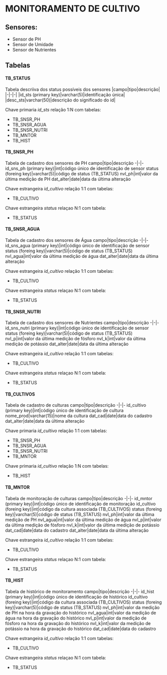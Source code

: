 # MONITORAMENTO DE CULTIVO
## Sensores:
 - Sensor de PH
 - Sensor de Umidade
 - Sensor de Nutrientes

## Tabelas
#### TB_STATUS
Tabela descriiva dos status possíveis dos sensores
|campo|tipo|descrição|
|-|-|-|
|id_sts (primary key)|varchar(5)|identificação única|
|desc_sts|varchar(50)|descrição do significado do id|

Chave primaria *id_sts* relação 1:N com tabelas:
 - TB_SNSR_PH
 - TB_SNSR_AGUA
 - TB_SNSR_NUTRI
 - TB_MNTOR
 - TB_HIST

#### TB_SNSR_PH
Tabela de cadastro dos sensores de PH
campo|tipo|descrição
-|-|-
id_sns_ph (primary key)|int|código único de identificação de sensor
status (foreing key)|varchar(5)|código de status (TB_STATUS)
nvl_ph|int|valor da última medição de PH
dat_alter|date|data da última alteração

Chave estrangeira *id_cultivo* relação 1:1 com tabelas:
 - TB_CULTIVO

Chave estrangeira *status* relaçao N:1 com tabela:
 -  TB_STATUS   

#### TB_SNSR_AGUA
Tabela de cadastro dos sensores de Água
campo|tipo|descrição
-|-|-
id_sns_agua (primary key)|int|código único de identificação de sensor
status (foreing key)|varchar(5)|código de status (TB_STATUS)
nvl_agua|int|valor da última medição de água
dat_alter|date|data da última alteração

Chave estrangeira *id_cultivo* relação 1:1 com tabelas:
 - TB_CULTIVO

Chave estrangeira *status* relaçao N:1 com tabela:
 -  TB_STATUS

#### TB_SNSR_NUTRI
Tabela de cadastro dos sensores de Nutrientes
campo|tipo|descrição
-|-|-
id_sns_nutri (primary key)|int|código único de identificação de sensor
status (foreing key)|varchar(5)|código de status (TB_STATUS)
nvl_p|int|valor da última medição de fósforo
nvl_k|int|valor da última medição de potássio
dat_alter|date|data da última alteração

Chave estrangeira *id_cultivo* relação 1:1 com tabelas:
 - TB_CULTIVO

Chave estrangeira *status* relaçao N:1 com tabela:
 -  TB_STATUS

#### TB_CULTIVOS
Tabela de cadastro de culturas
campo|tipo|descrição
-|-|-
id_cultivo (primary key)|int|código único de identificação de cultura
nome_prod|varchar(15)|nome da cultura
dat_cad|date|data do cadastro
dat_alter|date|data da última alteração

Chave primaria *id_cultivo* relação 1:1 com tabelas:
 - TB_SNSR_PH
 - TB_SNSR_AGUA
 - TB_SNSR_NUTRI
 - TB_MNTOR
 
Chave primaria *id_cultivo* relação 1:N com tabelas:
 - TB_HIST

#### TB_MNTOR
Tabela de monitoração de culturas
campo|tipo|descrição
-|-|-
id_mntor (primary key)|int|código único de identificação de monitoração
id_cultivo (foreing key)|int|código da cultura associada (TB_CULTIVOS)
status (foreing key)|varchar(5)|código de status (TB_STATUS)
nvl_ph|int|valor da última medição de PH
nvl_agua|int|valor da última medição de água
nvl_p|int|valor da última medição de fósforo
nvl_k|int|valor da última medição de potássio
dat_cad|date|data do cadastro
dat_alter|date|data da última alteração

Chave estrangeira *id_cultivo* relação 1:1 com tabelas:
 - TB_CULTIVO

Chave estrangeira *status* relaçao N:1 com tabela:
 -  TB_STATUS

#### TB_HIST
Tabela de histórico de monitoramento
campo|tipo|descrição
-|-|-
id_hist (primary key)|int|código único de identificação de histórico
id_cultivo (foreing key)|int|código da cultura associada (TB_CULTIVOS)
status (foreing key)|varchar(5)|código de status (TB_STATUS)
nvl_ph|int|valor da medição de PH na hora da gravação do histórico
nvl_agua|int|valor da medição de água na hora da gravação do histórico
nvl_p|int|valor da medição de fósforo na hora da gravação do histórico
nvl_k|int|valor da medição de potássio na hora da gravação do histórico
dat_cad|date|data do cadastro

Chave estrangeira *id_cultivo* relação 1:1 com tabelas:
 - TB_CULTIVO

Chave estrangeira *status* relaçao N:1 com tabela:
 -  TB_STATUS
